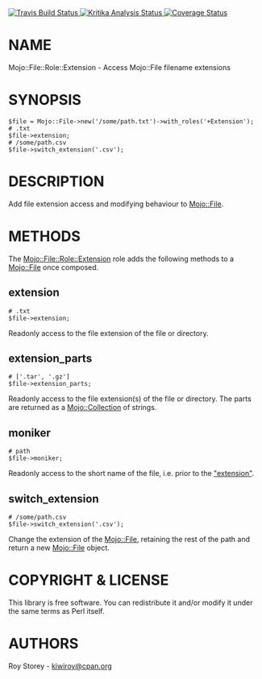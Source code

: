 <div>
    <!-- Travis -->
    <a href="https://travis-ci.com/kiwiroy/mojo-file-role-extension">
      <img src="https://travis-ci.com/kiwiroy/mojo-file-role-extension.svg?branch=master"
           alt="Travis Build Status" />
    </a>
    <!-- Kritika -->
    <a href="https://kritika.io/users/kiwiroy/repos/3496794177012253/heads/master/">
      <img src="https://kritika.io/users/kiwiroy/repos/3496794177012253/heads/master/status.svg?type=score%2Bcoverage%2Bdeps"
           alt="Kritika Analysis Status" />
    </a>
    <!-- Coveralls -->
    <a href="https://coveralls.io/github/kiwiroy/mojo-file-role-extension?branch=master">
      <img src="https://coveralls.io/repos/github/kiwiroy/mojo-file-role-extension/badge.svg?branch=master"
           alt="Coverage Status" />
    </a>
</div>

# NAME

Mojo::File::Role::Extension - Access Mojo::File filename extensions

# SYNOPSIS

    $file = Mojo::File->new('/some/path.txt')->with_roles('+Extension');
    # .txt
    $file->extension;
    # /some/path.csv
    $file->switch_extension('.csv');

# DESCRIPTION

Add file extension access and modifying behaviour to [Mojo::File](https://metacpan.org/pod/Mojo%3A%3AFile).

# METHODS

The [Mojo::File::Role::Extension](https://metacpan.org/pod/Mojo%3A%3AFile%3A%3ARole%3A%3AExtension) role adds the following methods to a
[Mojo::File](https://metacpan.org/pod/Mojo%3A%3AFile) once composed.

## extension

    # .txt
    $file->extension;

Readonly access to the file extension of the file or directory.

## extension\_parts

    # ['.tar', '.gz']
    $file->extension_parts;

Readonly access to the file extension(s) of the file or directory. The parts are
returned as a [Mojo::Collection](https://metacpan.org/pod/Mojo%3A%3ACollection) of strings.

## moniker

    # path
    $file->moniker;

Readonly access to the short name of the file, i.e. prior to the
["extension"](#extension).

## switch\_extension

    # /some/path.csv
    $file->switch_extension('.csv');

Change the extension of the [Mojo::File](https://metacpan.org/pod/Mojo%3A%3AFile), retaining the rest of the path and
return a new [Mojo::File](https://metacpan.org/pod/Mojo%3A%3AFile) object.

# COPYRIGHT & LICENSE

This library is free software. You can redistribute it and/or modify it under
the same terms as Perl itself.

# AUTHORS

Roy Storey - <kiwiroy@cpan.org>
